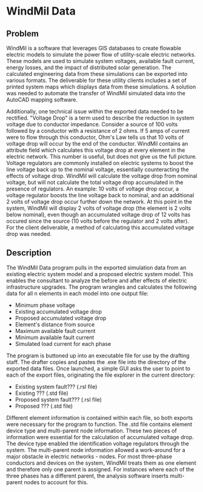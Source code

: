# WindMil Data

## Problem
WindMil is a software that leverages GIS databases to create flowable electric models to simulate the power flow of utility-scale electric networks.  These models are used to simulate system voltages, available fault current, energy losses, and the impact of distributed solar generation.  The calculated engineering data from these simulations can be exported into various formats.  The deliverable for these utility clients includes a set of printed system maps which displays data from these simulations.  A solution was needed to automate the transfer of WindMil simulated data into the AutoCAD mapping software.

Additionally, one technical issue within the exported data needed to be rectified.  "Voltage Drop" is a term used to describe the reduction in system voltage due to conductor impedance.  Consider a source of 100 volts followed by a conductor with a resistance of 2 ohms.  If 5 amps of current were to flow through this conductor, Ohm's Law tells us that 10 volts of voltage drop will occur by the end of the conductor.  WindMil contains an attribute field which calculates this voltage drop at every element in the electric network.  This number is useful, but does not give us the full picture.  Voltage regulators are commonly installed on electric systems to boost the line voltage back up to the nominal voltage, essentially counteracting the effects of voltage drop.  WindMil will calculate the voltage drop from nominal voltage, but will not calculate the total voltage drop accumulated in the presence of regulators. An example: 10 volts of voltage drop occur, a voltage regulator boosts the line voltage back to nominal, and an additional 2 volts of voltage drop occur further down the network.  At this point in the system, WindMil will display 2 volts of voltage drop (the element is 2 volts below nominal), even though an accumulated voltage drop of 12 volts has occured since the source (10 volts before the regulator and 2 volts after).  For the client deliverable, a method of calculating this accumulated voltage drop was needed.

## Description
The WindMil Data program pulls in the exported simulation data from an existing electric system model and a proposed electric system model.  This enables the consultant to analyze the before and after effects of electric infrastructure upgrades. The program wrangles and calculates the following data for all n elements in each model into one output file:
- Minimum phase voltage
- Existing accumulated voltage drop
- Proposed accumulated voltage drop
- Element's distance from source
- Maximum available fault current
- Minimum available fault current
- Simulated load current for each phase

The program is buttoned up into an executable file for use by the drafting staff.  The drafter copies and pastes the .exe file into the directory of the exported data files.  Once launched, a simple GUI asks the user to point to each of the export files, originating the file explorer in the current directory:
- Existing system fault??? (.rsl file)
- Existing ??? (.std file)
- Proposed system fault??? (.rsl file)
- Proposed ??? (.std file)

Different element information is contained within each file, so both exports were necessary for the program to function. The .std file contains element device type and multi-parent node information. These two pieces of information were essential for the calculation of accumulated voltage drop. The device type enabled the identification voltage regulators through the system. The multi-parent node information allowed a work-around for a major obstacle in electric networks - nodes.  For most three-phase conductors and devices on the system, WindMil treats them as one element and therefore only one parent is assigned. For instances where each of the three phases has a different parent, the analysis software inserts multi-parent nodes to account for this.
